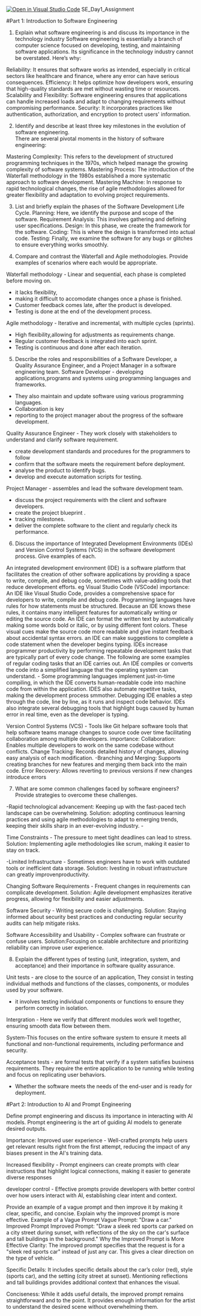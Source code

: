 [![Open in Visual Studio Code](https://classroom.github.com/assets/open-in-vscode-2e0aaae1b6195c2367325f4f02e2d04e9abb55f0b24a779b69b11b9e10269abc.svg)](https://classroom.github.com/online_ide?assignment_repo_id=18686657&assignment_repo_type=AssignmentRepo)
SE_Day1_Assignment

#Part 1: Introduction to Software Engineering

1. Explain what software engineering is and discuss its importance in the technology industry
Software engineering is essentially a branch of computer science focused on developing, testing, and maintaining software applications. Its significance in the technology industry cannot be overstated.
Here’s why:

Reliability: It ensures that software works as intended, especially in critical sectors like healthcare and finance, where any error can have serious consequences.
Efficiency: It helps optimize how developers work, ensuring that high-quality standards are met without wasting time or resources.
Scalability and Flexibility: Software engineering ensures that applications can handle increased loads and adapt to changing requirements without compromising performance.
Security: It incorporates practices like authentication, authorization, and encryption to protect users' information.

2. Identify and describe at least three key milestones in the evolution of software engineering.  
There are several pivotal moments in the history of software engineering:

Mastering Complexity: This refers to the development of structured programming techniques in the 1970s, which helped manage the growing complexity of software systems.
Mastering Process: The introduction of the Waterfall methodology in the 1980s established a more systematic approach to software development.
Mastering Machine: In response to rapid technological changes, the rise of agile methodologies allowed for greater flexibility and adaptation to evolving project requirements.

3. List and briefly explain the phases of the Software Development Life Cycle.
 Planning: Here, we identify the purpose and scope of the software.
Requirement Analysis: This involves gathering and defining user specifications.
Design: In this phase, we create the framework for the software.
Coding: This is where the design is transformed into actual code.
Testing: Finally, we examine the software for any bugs or glitches to ensure everything works smoothly.

4. Compare and contrast the Waterfall and Agile methodologies. Provide examples of scenarios where each would be appropriate.

Waterfall methodology - Linear and sequential, each phase is completed before moving on. 
- it lacks flexibility,
 - making it difficult to accomodate changes once a phase is finished.
 - Customer feedback comes late, after the product is developed.
 - Testing is done at the end of the development process.


Agile methodology - Iterative and incremental, with multiple cycles (sprints). 
- High flexibility,allowing for adjustments as requirements change.
- Regular customer feedback is integrated into each sprint. 
- Testing is continuous and done after each iteration.


5. Describe the roles and responsibilities of a Software Developer, a Quality Assurance Engineer, and a Project Manager in a software engineering team.
Software Developer - developing applications,programs and systems using programming languages and frameworks.
 - They also maintain and update software using various programming languages.
- Collaboration is key
 - reporting to the project manager about the progress of the software development.
   
Quality Assurance Engineer - They work closely with stakeholders to understand and clarify software requirement.
 - create development standards and procedures for the programmers to follow
 - confirm that the software meets the requirement before deployment. 
- analyse the product to identify bugs. 
- develop and execute automation scripts for testing.
  
Project Manager - assembles and lead the software development team.
 - discuss the project requirements with the client and software developers.
 - create the project blueprint .
 - tracking milestones.
 - deliver the complete software to the client and regularly check its performance.


6. Discuss the importance of Integrated Development Environments (IDEs) and Version Control Systems (VCS) in the software development process. Give examples of each.

An integrated development environment (IDE) is a software platform that facilitates the creation of other software applications by providing a space to write, compile, and debug code, sometimes with value-adding tools that reduce development efforts. eg Visual Studio Code (VSCode)
importance:
An IDE like Visual Studio Code, provides a comprehensive space for developers to write, compile and debug code.
Programming languages have rules for how statements must be structured. Because an IDE knows these rules, it contains many intelligent features for automatically writing or editing the source code.
An IDE can format the written text by automatically making some words bold or italic, or by using different font colors. These visual cues make the source code more readable and give instant feedback about accidental syntax errors.
an IDE can make suggestions to complete a code statement when the developer begins typing.
IDEs increase programmer productivity by performing repeatable development tasks that are typically part of every code change. The following are some examples of regular coding tasks that an IDE carries out.
An IDE compiles or converts the code into a simplified language that the operating system can understand. - Some programming languages implement just-in-time compiling, in which the IDE converts human-readable code into machine code from within the application.
IDES also automate repetitve tasks, making the development process smmother.
Debugging IDE enables a step through the code, line by line, as it runs and inspect code behavior. IDEs also integrate several debugging tools that highlight bugs caused by human error in real time, even as the developer is typing.

Version Control Systems (VCS) - Tools like Git helpare software tools that help software teams manage changes to source code over time facilitating collaboration among multiple developers. 
importance:
Collaboration: Enables multiple developers to work on the same codebase without conflicts.
Change Tracking: Records detailed history of changes, allowing easy analysis of each modification. 
-Branching and Merging: Supports creating branches for new features and merging them back into the main code.
Error Recovery: Allows reverting to previous versions if new changes introduce errors

7. What are some common challenges faced by software engineers? Provide strategies to overcome these challenges.

-Rapid technological advancement: Keeping up with the fast-paced tech landscape can be overwhelming.
 Solution: adopting continuous learning practices and using agile methodologies to adapt to emerging trends, keeping their skills sharp in an ever-evolving industry. -

Time Constraints - The pressure to meet tight deadlines can lead to stress.
 Solution: Implementing agile methodologies like scrum, making it easier to stay on track.

-Limited Infrastructure - Sometimes engineers have to work with outdated tools or inefficient data storage.
 Solution: Ivesting in robust infrastructure can greatly improvenproductivity.

Changing Software Requirements - Frequent changes in requirements can complicate development. 
Solution: Agile development emphasizes iterative progress, allowing for flexibility and easier adjustments.

Software Security - Writing secure code is challenging.
Solution: Staying informed about security best practices and conducting regular security audits can help mitigate risks.

Software Accessibility and Usability - Complex software can frustrate or confuse users. 
Solution:Focusing on scalable architecture and prioritizing reliability can improve user experience.

8. Explain the different types of testing (unit, integration, system, and acceptance) and their importance in software quality assurance.

Unit tests - are close to the source of an application, They consist in testing individual methods and functions of the classes, components, or modules used by your software. 
- it involves testing individual components or functions to ensure they perform correctly in isolation.

Intergration - Here we verify that different modules work well together, ensuring smooth data flow between them.
 
 System-This focuses on the entire software system to ensure it meets all functional and non-functional requirements, including performance and security.

Acceptance tests - are formal tests that verify if a system satisfies business requirements. They require the entire application to be running while testing and focus on replicating user behaviors. 
- Whether the software meets the needs of the end-user and is ready for deployment.


#Part 2: Introduction to AI and Prompt Engineering

Define prompt engineering and discuss its importance in interacting with AI models.
 Prompt engineering is the art of guiding AI models to generate desired outputs. 


Importance:
Improved user experience -  Well-crafted prompts help users get relevant results right from the first attempt, reducing the impact of any biases present in the AI's training data.

Increased flexibility - Prompt engineers can create prompts with clear instructions that highlight logical connections, making it easier to generate diverse responses

developer control - Effective prompts provide developers with better control over how users interact with AI, establishing clear intent and context.

Provide an example of a vague prompt and then improve it by making it clear, specific, and concise. Explain why the improved prompt is more effective.
Example of a Vague Prompt
Vague Prompt: "Draw a car."
Improved Prompt
Improved Prompt: "Draw a sleek red sports car parked on a city street during sunset, with reflections of the sky on the car's surface and tall buildings in the background."
Why the Improved Prompt is More Effective
Clarity: The improved prompt specifies that the request is for a "sleek red sports car" instead of just any car. This gives a clear direction on the type of vehicle.

Specific Details: It includes specific details about the car’s color (red), style (sports car), and the setting (city street at sunset). Mentioning reflections and tall buildings provides additional context that enhances the visual.

Conciseness: While it adds useful details, the improved prompt remains straightforward and to the point. It provides enough information for the artist to understand the desired scene without overwhelming them.








